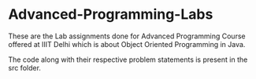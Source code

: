 # Advanced-Programming-Labs

These are the Lab assignments done for Advanced Programming Course offered at IIIT Delhi which is about Object Oriented Programming in Java.

The code along with their respective problem statements is present in the src folder.
